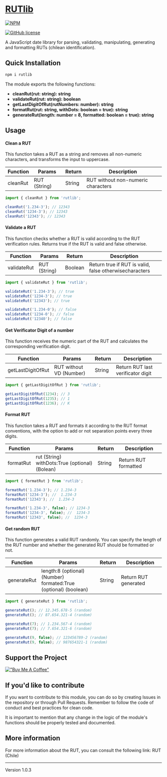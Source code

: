 # [RUTlib](http://rutlib.cl)

[![NPM](https://nodei.co/npm/rutlib.png)](https://npmjs.org/package/rutlib)

[![GitHub license](https://img.shields.io/github/license/RUTlib/rutlib-js?logo=javascript&style=for-the-badge)](https://github.com/RUTlib/rutlib-js/blob/main/LICENSE.md)

<!--
[![GitHub issues](https://img.shields.io/github/issues/RUTlib/rutlib-js?logo=javascript&style=for-the-badge)](https://github.com/RUTlib/rutlib-js/issues) [![GitHub forks](https://img.shields.io/github/forks/RUTlib/rutlib-js?logo=javascript&style=for-the-badge)](https://github.com/RUTlib/rutlib-js/network) [![GitHub stars](https://img.shields.io/github/stars/RUTlib/rutlib-js?logo=javascript&style=for-the-badge)](https://github.com/RUTlib/rutlib-js/stargazers)
 -->

A JavaScript date library for parsing, validating, manipulating, generating and formatting RUTs (chilean identification).

## Quick Installation

```bash
npm i rutlib
```
The module exports the following functions:

- **cleanRut(rut: string): string**
- **validateRut(rut: string): boolean**
- **getLastDigitOfRut(rutNumbers: number): string**
- **formatRut(rut: string, withDots: boolean = true): string**
- **generateRut(length: number = 8, formatted: boolean = true): string**

## Usage

#### Clean a RUT

This function takes a RUT as a string and removes all non-numeric characters, and transforms the input to uppercase.

| Function | Params       | Return | Description                        |
| -------- | ------------ | ------ | ---------------------------------- |
| cleanRut | RUT (String) | String | RUT without non-numeric characters |

```javascript
import { cleanRut } from 'rutlib';

cleanRut('1.234-3'); // 12343
cleanRut('1234-3'); // 12343
cleanRut('12343'); // 12343
```

#### Validate a RUT

This function checks whether a RUT is valid according to the RUT verification rules. Returns true if the RUT is valid and false otherwise.

| Function    | Params       | Return  | Description                                            |
| ----------- | ------------ | ------- | ------------------------------------------------------ |
| validateRut | RUT (String) | Boolean | Return true if RUT is valid, false otherwisecharacters |

```javascript
import { validateRut } from 'rutlib';

validateRut('1.234-3'); // true
validateRut('1234-3'); // true
validateRut('12343'); // true

validateRut('1.234-0'); // false
validateRut('1234-0'); // false
validateRut('12340'); // false
```

#### Get Verificator Digit of a number

This function receives the numeric part of the RUT and calculates the corresponding verification digit.

| Function          | Params                  | Return | Description                       |
| ----------------- | ----------------------- | ------ | --------------------------------- |
| getLastDigitOfRut | RUT without VD (Number) | String | Return RUT last verificator digit |

```javascript
import { getLastDigitOfRut } from 'rutlib';

getLastDigitOfRut(1234); // 3
getLastDigitOfRut(1235); // 1
getLastDigitOfRut(1236); // K
```

#### Format RUT

This function takes a RUT and formats it according to the RUT format conventions, with the option to add or not separation points every three digits.

| Function  | Params                                               | Return | Description          |
| --------- | ---------------------------------------------------- | ------ | -------------------- |
| formatRut | rut (String) <br > withDots:True (optional) (Bolean) | String | Return RUT formatted |

```javascript
import { formatRut } from 'rutlib';

formatRut('1.234-3'); // 1.234-3
formatRut('1234-3'); //  1.234-3
formatRut('12343'); //  1.234-3

formatRut('1.234-3', false); // 1234-3
formatRut('1234-3', false); //  1234-3
formatRut('12343', false); //  1234-3
```

#### Get random RUT

This function generates a valid RUT randomly. You can specify the length of the RUT number and whether the generated RUT should be formatted or not.

| Function    | Params                                                             | Return | Description          |
| ----------- | ------------------------------------------------------------------ | ------ | -------------------- |
| generateRut | length:8 (optional) (Number)<br>formated:True (optional) (boolean) | String | Return RUT generated |

```javascript
import { generateRut } from 'rutlib';

generateRut(); // 12.345.678-5 (random)
generateRut(); // 87.654.321-4 (random)

generateRut(7); // 1.234.567-4 (random)
generateRut(7); // 7.654.321-6 (random)

generateRut(9, false); // 123456789-2 (random)
generateRut(9, false); // 987654321-1 (random)
```


## Support the Project

[!["Buy Me A Coffee"](https://www.buymeacoffee.com/assets/img/custom_images/orange_img.png)](https://www.buymeacoffee.com/fvergaracl)

## If you'd like to contribute

If you want to contribute to this module, you can do so by creating Issues in the repository or through Pull Requests. Remember to follow the code of conduct and best practices for clean code.

It is important to mention that any change in the logic of the module's functions should be properly tested and documented.


## More information

For more information about the RUT, you can consult the following link: RUT (Chile)

---

Version 1.0.3
